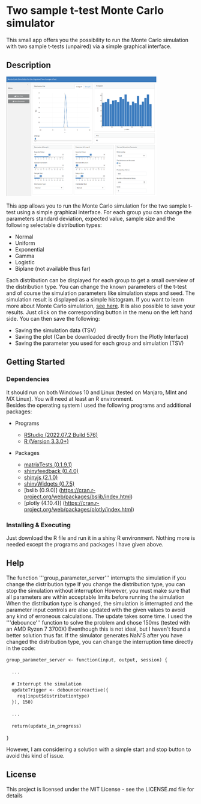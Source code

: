 # Two sample t-test Monte Carlo simulator

This small app offers you the possibility to run the Monte Carlo 
simulation with two sample t-tests (unpaired) via a simple graphical interface.

## Description

<p float="left">
   <img src="Overview_Monte_Carlo_Simulator.png" width= "400" >
</p>

This app allows you to run the Monte Carlo simulation for the two sample 
t-test using a simple graphical interface. For each group you can change 
the parameters standard deviation, expected value, sample size and the following 
selectable distribution types:

* Normal
* Uniform
* Exponential
* Gamma
* Logistic
* Biplane (not available thus far)

Each distribution can be displayed for each group to get a small overview 
of the distribution type. You can change the known parameters of the
t-test and of course the simulation parameters like simulation steps and seed.
The simulation result is displayed as a simple histogram. If
you want to learn more about Monte Carlo simulation, 
[see here](https://tjmurphy.github.io/jabstb/ttestmc.html).
It is also possible to save your results. Just click on the corresponding button 
in the menu on the left hand side. You can then save 
the following:

* Saving the simulation data (TSV)
* Saving the plot (Can be downloaded directly from the Plotly Interface)
* Saving the parameter you used for each group and simulation (TSV)

## Getting Started

### Dependencies

It should run on both Windows 10 and Linux (tested on Manjaro, MInt and MX Linux). You will need at least an R environment.                               
Besides the operating system I used the following programs and additional packages:                                                     

* Programs
   - [RStudio (2022.07.2 Build 576)](https://posit.co/download/rstudio-desktop/)
   - [R (Version 3.3.0+)](https://posit.co/download/rstudio-desktop/)

* Packages
   - [matrixTests (0.1.9.1)](https://cran.r-project.org/web/packages/matrixTests/index.html)
   - [shinyfeedback (0.4.0)](https://cran.rstudio.com/web/packages/shinyFeedback/index.html)
   - [shinyjs (2.1.0)](https://cran.r-project.org/web/packages/shinyjs/index.html)
   - [shinyWidgets (0.7.5)](https://cran.r-project.org/web/packages/shinyWidgets/index.html)
   - [bslib (0.9.0)] (https://cran.r-project.org/web/packages/bslib/index.html)
   - [plotly (4.10.4)] (https://cran.r-project.org/web/packages/plotly/index.html)

### Installing & Executing 

Just download the R file and run it in a shiny R environment. Nothing more is needed except the programs and 
packages I have given above.

## Help

The function '''group_parameter_server''' interrupts the simulation if you change the distribution type 
If you change the distribution type, you can stop the simulation without interruption 
However, you must make sure that all parameters are within acceptable limits before running the simulation 
When the distribution type is changed, the simulation is interrupted and the parameter input controls are also
updated with the given values to avoid any kind of erroneous calculations. The update takes some time. 
I used the '''debounce''' function to solve the problem and chose 150ms (tested with an AMD Ryzen 7 3700X) 
Eventhough this is not ideal, but I haven't found a better solution thus far. If the simulator generates NaN'S after
you have changed the distribution type, you can change the interruption time directly in the code:

```
group_parameter_server <- function(input, output, session) {
  
  ...
  
  # Interrupt the simulation 
  updateTrigger <- debounce(reactive({
    req(input$distributiontype) 
  }), 150)
 
  ...
 
  return(update_in_progress)
  
}

```
However, I am considering a solution with a simple start and stop button to avoid this kind of issue.

## License

This project is licensed under the MIT License - see the LICENSE.md file for details
